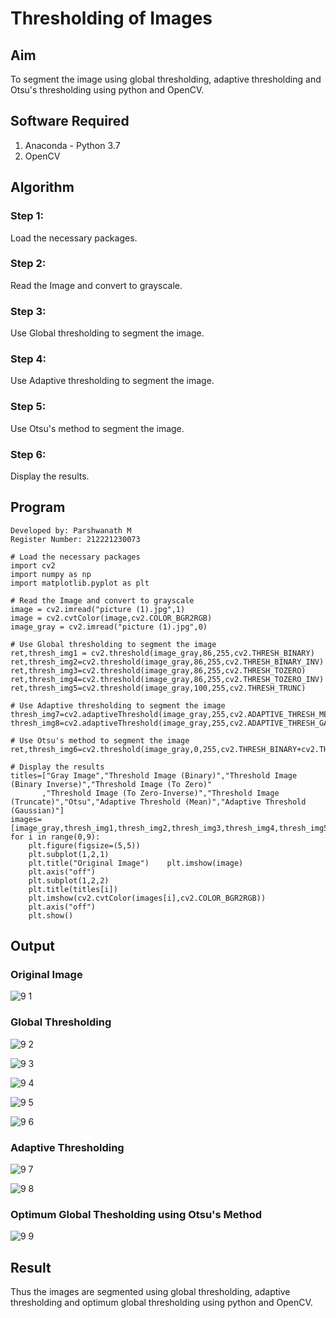 # Thresholding of Images
## Aim
To segment the image using global thresholding, adaptive thresholding and Otsu's thresholding using python and OpenCV.

## Software Required
1. Anaconda - Python 3.7
2. OpenCV

## Algorithm
### Step 1:
Load the necessary packages.

### Step 2:
Read the Image and convert to grayscale.

### Step 3:
Use Global thresholding to segment the image.

### Step 4:
Use Adaptive thresholding to segment the image.

### Step 5:
Use Otsu's method to segment the image.

### Step 6:
Display the results.


## Program
```
Developed by: Parshwanath M
Register Number: 212221230073
```

```
# Load the necessary packages
import cv2
import numpy as np
import matplotlib.pyplot as plt

# Read the Image and convert to grayscale
image = cv2.imread("picture (1).jpg",1)
image = cv2.cvtColor(image,cv2.COLOR_BGR2RGB)
image_gray = cv2.imread("picture (1).jpg",0)

# Use Global thresholding to segment the image
ret,thresh_img1 = cv2.threshold(image_gray,86,255,cv2.THRESH_BINARY)
ret,thresh_img2=cv2.threshold(image_gray,86,255,cv2.THRESH_BINARY_INV)
ret,thresh_img3=cv2.threshold(image_gray,86,255,cv2.THRESH_TOZERO)
ret,thresh_img4=cv2.threshold(image_gray,86,255,cv2.THRESH_TOZERO_INV)
ret,thresh_img5=cv2.threshold(image_gray,100,255,cv2.THRESH_TRUNC)

# Use Adaptive thresholding to segment the image
thresh_img7=cv2.adaptiveThreshold(image_gray,255,cv2.ADAPTIVE_THRESH_MEAN_C,cv2.THRESH_BINARY,11,2)
thresh_img8=cv2.adaptiveThreshold(image_gray,255,cv2.ADAPTIVE_THRESH_GAUSSIAN_C,cv2.THRESH_BINARY,11,2)

# Use Otsu's method to segment the image 
ret,thresh_img6=cv2.threshold(image_gray,0,255,cv2.THRESH_BINARY+cv2.THRESH_OTSU)

# Display the results
titles=["Gray Image","Threshold Image (Binary)","Threshold Image (Binary Inverse)","Threshold Image (To Zero)"
       ,"Threshold Image (To Zero-Inverse)","Threshold Image (Truncate)","Otsu","Adaptive Threshold (Mean)","Adaptive Threshold (Gaussian)"]
images=[image_gray,thresh_img1,thresh_img2,thresh_img3,thresh_img4,thresh_img5,thresh_img6,thresh_img7,thresh_img8]
for i in range(0,9):
    plt.figure(figsize=(5,5))
    plt.subplot(1,2,1)
    plt.title("Original Image")    plt.imshow(image)
    plt.axis("off")
    plt.subplot(1,2,2)
    plt.title(titles[i])
    plt.imshow(cv2.cvtColor(images[i],cv2.COLOR_BGR2RGB))
    plt.axis("off")
    plt.show()
```

## Output

### Original Image
![9 1](https://github.com/parsh2004/Thresholding/assets/95388047/951b13af-9509-44ea-8948-b40e8a2b05f8)
### Global Thresholding
![9 2](https://github.com/parsh2004/Thresholding/assets/95388047/7758e224-482f-4f00-b439-7419e6d510be)

![9 3](https://github.com/parsh2004/Thresholding/assets/95388047/5ce2b19b-e394-4051-aaeb-e0bc0e155e86)

![9 4](https://github.com/parsh2004/Thresholding/assets/95388047/b9c122d3-11c5-4d26-a313-ae4562c67bac)

![9 5](https://github.com/parsh2004/Thresholding/assets/95388047/7f07c101-5795-451b-bc7e-d2fa530cc2cc)

![9 6](https://github.com/parsh2004/Thresholding/assets/95388047/7e02d3a8-b70b-4fe0-9a80-ce78b928686a)

### Adaptive Thresholding
![9 7](https://github.com/parsh2004/Thresholding/assets/95388047/af47902f-9578-4b77-9ca4-bef7db442b7d)

![9 8](https://github.com/parsh2004/Thresholding/assets/95388047/d6191a56-cb2b-4e5b-bb4c-f5d1bcbfdcf8)

### Optimum Global Thesholding using Otsu's Method
![9 9](https://github.com/parsh2004/Thresholding/assets/95388047/82087ab0-8bfd-4836-bc9e-506e05b1e63c)

## Result
Thus the images are segmented using global thresholding, adaptive thresholding and optimum global thresholding using python and OpenCV.
